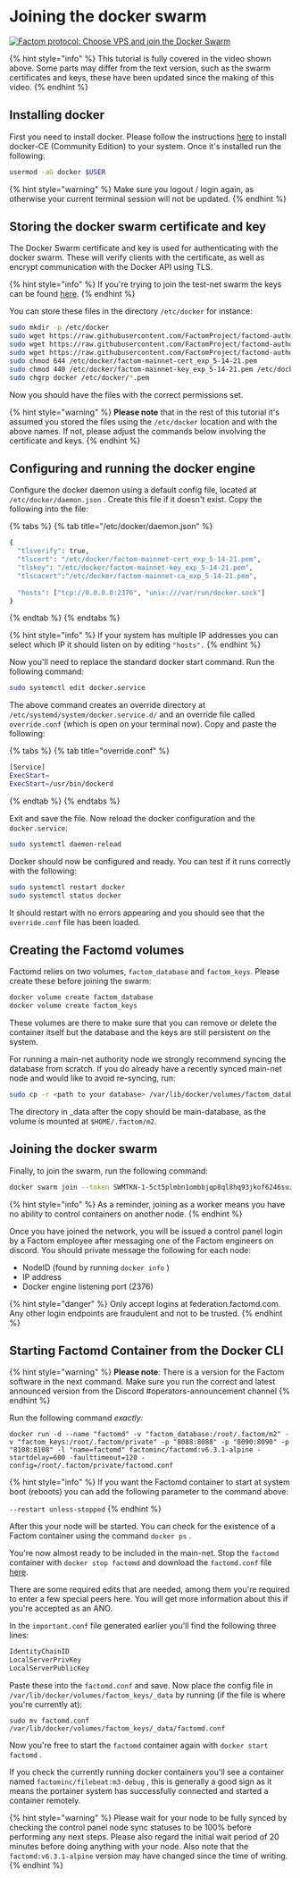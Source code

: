 # Joining the docker swarm

[![Factom protocol: Choose VPS and join the Docker Swarm](http://img.youtube.com/vi/Qghv05RCMcE/0.jpg)](https://www.youtube.com/watch?v=Qghv05RCMcE)

{% hint style="info" %}
This tutorial is fully covered in the video shown above. Some parts may differ from the text version, such as the swarm certificates and keys, these have been updated since the making of this video.
{% endhint %}

## Installing docker

First you need to install docker. Please follow the instructions [here](https://docs.docker.com/install/linux/docker-ce/ubuntu/) to install docker-CE \(Community Edition\) to your system. Once it's installed run the following:

```bash
usermod -aG docker $USER
```

{% hint style="warning" %}
Make sure you logout / login again, as otherwise your current terminal session will not be updated.
{% endhint %}

## Storing the docker swarm certificate and key

The Docker Swarm certificate and key is used for authenticating with the docker swarm. These will verify clients with the certificate, as well as encrypt communication with the Docker API using TLS. 

{% hint style="info" %}
If you're trying to join the test-net swarm the keys can be found [here](https://github.com/FactomProject/factomd-testnet-toolkit/tree/master/tls).
{% endhint %}

You can store these files in the directory `/etc/docker` for instance: 

```bash
sudo mkdir -p /etc/docker
sudo wget https://raw.githubusercontent.com/FactomProject/factomd-authority-toolkit/master/tls/cert_exp_5-14-21.pem -O /etc/docker/factom-mainnet-cert_exp_5-14-21.pem
sudo wget https://raw.githubusercontent.com/FactomProject/factomd-authority-toolkit/master/tls/key_exp_5-14-21.pem -O /etc/docker/factom-mainnet-key_exp_5-14-21.pem
sudo wget https://raw.githubusercontent.com/FactomProject/factomd-authority-toolkit/master/tls/ca_exp_5-14-21.pem -O /etc/docker/factom-mainnet-ca_exp_5-14-21.pem
sudo chmod 644 /etc/docker/factom-mainnet-cert_exp_5-14-21.pem
sudo chmod 440 /etc/docker/factom-mainnet-key_exp_5-14-21.pem /etc/docker/factom-mainnet-ca_exp_5-14-21.pem
sudo chgrp docker /etc/docker/*.pem
```

Now you should  have the files with the correct permissions set.

{% hint style="warning" %}
**Please note** that in the rest of this tutorial it's assumed you stored the files using the `/etc/docker` location and with the above names. If not, please adjust the commands below involving the certificate and keys.
{% endhint %}

## Configuring and running the docker engine

Configure the docker daemon using a default config file, located at `/etc/docker/daemon.json` . Create this file if it doesn't exist. Copy the following into the file:

{% tabs %}
{% tab title="/etc/docker/daemon.json" %}
```bash
{
  "tlsverify": true,
  "tlscert": "/etc/docker/factom-mainnet-cert_exp_5-14-21.pem",
  "tlskey": "/etc/docker/factom-mainnet-key_exp_5-14-21.pem",
  "tlscacert":"/etc/docker/factom-mainnet-ca_exp_5-14-21.pem",
  
  "hosts": ["tcp://0.0.0.0:2376", "unix:///var/run/docker.sock"]
}
```
{% endtab %}
{% endtabs %}

{% hint style="info" %}
If your system has multiple IP addresses you can select which IP it should listen on by editing `"hosts".` 
{% endhint %}

Now you'll need to replace the standard docker start command. Run the following command:

```bash
sudo systemctl edit docker.service
```

 The above command creates an override directory at `/etc/systemd/system/docker.service.d/` and an override file called `override.conf` \(which is open on your terminal now\).  Copy and paste the following:

{% tabs %}
{% tab title="override.conf" %}
```bash
[Service]
ExecStart=
ExecStart=/usr/bin/dockerd
```
{% endtab %}
{% endtabs %}

Exit and save the file. Now reload the docker configuration and the `docker.service`:

```bash
sudo systemctl daemon-reload
```

Docker should now be configured and ready. You can test if it runs correctly with the following:

```bash
sudo systemctl restart docker
sudo systemctl status docker
```

It should restart with no errors appearing and you should see that the `override.conf` file has been loaded. 

## Creating the Factomd volumes

Factomd relies on two volumes, `factom_database` and `factom_keys`. Please create these before joining the swarm:

```bash
docker volume create factom_database
docker volume create factom_keys
```

These volumes are there to make sure that you can remove or delete the container itself but the database and the keys are still persistent on the system.

For running a main-net authority node we strongly recommend syncing the database from scratch. If you do already have a recently synced main-net node and would like to avoid re-syncing, run:

```bash
sudo cp -r <path to your database> /var/lib/docker/volumes/factom_database/_data .
```

The directory in \_data after the copy should be main-database, as the volume is mounted at `$HOME/.factom/m2`.

## Joining the docker swarm

Finally, to join the swarm, run the following command:

```bash
docker swarm join --token SWMTKN-1-5ct5plmbn1ombbjqp8ql8hq93jkof6246suzast5n1gfwa083b-1ui6w6fupe45tizz0tv6syzrs 52.48.130.243:2377
```

{% hint style="info" %}
As a reminder, joining as a worker means you have no ability to control containers on another node.
{% endhint %}

Once you have joined the network, you will be issued a control panel login by a Factom employee after messaging one of the Factom engineers on discord. You should private message the following for each node:

* NodeID \(found by running `docker info` \)
* IP address 
* Docker engine listening port \(2376\)

{% hint style="danger" %}
Only accept logins at federation.factomd.com. Any other login endpoints are fraudulent and not to be trusted.
{% endhint %}

## Starting Factomd Container from the Docker CLI

{% hint style="warning" %}
**Please note**: There is a version for the Factom software in the next command. Make sure you run the correct and latest announced version from the Discord \#operators-announcement channel
{% endhint %}

Run the following command _exactly:_

`docker run -d --name "factomd" -v "factom_database:/root/.factom/m2" -v "factom_keys:/root/.factom/private" -p "8088:8088" -p "8090:8090" -p "8108:8108" -l "name=factomd" factominc/factomd:v6.3.1-alpine -startdelay=600 -faulttimeout=120 -config=/root/.factom/private/factomd.conf`

{% hint style="info" %}
If you want the Factomd container to start at system boot \(reboots\) you can add the following parameter to the command above:

`--restart unless-stopped`
{% endhint %}

After this your node will be started. You can check for the existence of a Factom container using the command `docker ps` . 

You're now almost ready to be included in the main-net. Stop the `factomd` container with `docker stop factomd` and download the `factomd.conf` file [here](https://raw.githubusercontent.com/FactomProject/factomd/master/factomd.conf). 

There are some required edits that are needed, among them you're required to enter a few special peers here. You will get more information about this if you're accepted as an ANO.

In the `important.conf` file generated earlier you'll find the following three lines:

```bash
IdentityChainID
LocalServerPrivKey
LocalServerPublicKey
```

Paste these into the `factomd.conf` and save. Now place the config file in `/var/lib/docker/volumes/factom_keys/_data`  by running \(if the file is where you're currently at\):  
  
`sudo mv factomd.conf /var/lib/docker/volumes/factom_keys/_data/factomd.conf`

Now you're free to start the `factomd` container again with `docker start factomd` . 

If you check the currently running docker containers you'll see a container named `factominc/filebeat:m3-debug` , this is generally a good sign as it means the portainer system has successfully connected and started a container remotely. 

{% hint style="warning" %}
Please wait for your node to be fully synced by checking the control panel node sync statuses to be 100% before performing any next steps. Please also regard the initial wait period of 20 minutes before doing anything with your node. Also note that the `factomd:v6.3.1-alpine` version may have changed since the time of writing.
{% endhint %}

